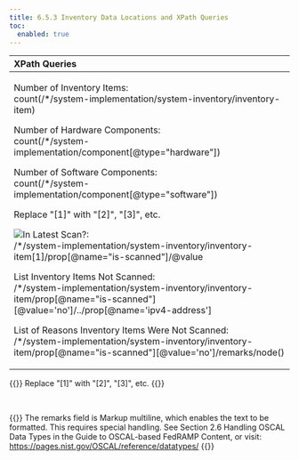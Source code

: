 ```yaml
---
title: 6.5.3 Inventory Data Locations and XPath Queries
toc:
  enabled: true
---
```



|**XPath Queries**|
| :- |
|<p>Number of Inventory Items:<br>count(/\*/system-implementation/system-inventory/inventory-item)</p><p>Number of Hardware Components:<br>count(/\*/system-implementation/component[@type="hardware"])</p><p>Number of Software Components:<br>count(/\*/system-implementation/component[@type="software"])</p><p>Replace "[1]" with "[2]", "[3]", etc.</p><p>![](Aspose.Words.7bfddc9e-5b98-4429-b7c2-765eea0b5316.147.png)In Latest Scan?:<br>/\*/system-implementation/system-inventory/inventory-item[1]/prop[@name=‌"is-scanned"]/@value</p><p></p><p>List Inventory Items Not Scanned:<br>/\*/system-implementation/system-inventory/inventory-item/prop[@name="is-scanned"][@value='no']/../prop[@name='ipv4-address']</p><p>List of Reasons Inventory Items Were Not Scanned:<br>/\*/system-implementation/system-inventory/inventory-item/prop[@name="is-scanned"][@value='no']/remarks/node()</p><p></p>|

{{<callout>}}
Replace "[1]" with "[2]", "[3]", etc.
{{</callout>}}

<br>

{{<callout>}}
The remarks field is Markup multiline, which enables the text to be formatted. This requires special handling. See Section 2.6 Handling OSCAL Data Types in the Guide to OSCAL-based FedRAMP Content, or visit:
<br>
https://pages.nist.gov/OSCAL/reference/datatypes/
{{</callout>}}